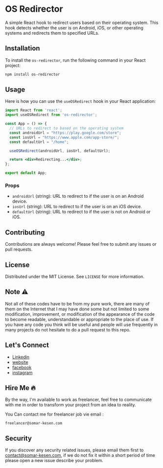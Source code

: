 
# OS Redirector

A simple React hook to redirect users based on their operating system. This hook detects whether the user is on Android, iOS, or other operating systems and redirects them to specified URLs.

## Installation

To install the `os-redirector`, run the following command in your React project:

```bash
npm install os-redirector
```

## Usage

Here is how you can use the `useOSRedirect` hook in your React application:

```jsx
import React from 'react';
import useOSRedirect from 'os-redirector';

const App = () => {
  // URLs to redirect to based on the operating system
  const androidUrl = "https://play.google.com/store";
  const iosUrl = "https://www.apple.com/app-store/";
  const defaultUrl = "/home";

  useOSRedirect(androidUrl, iosUrl, defaultUrl);

  return <div>Redirecting...</div>;
};

export default App;
```

### Props

- `androidUrl` (string): URL to redirect to if the user is on an Android device.
- `iosUrl` (string): URL to redirect to if the user is on an iOS device.
- `defaultUrl` (string): URL to redirect to if the user is not on Android or iOS.

## Contributing

Contributions are always welcome! Please feel free to submit any issues or pull requests.

## License

Distributed under the MIT License. See `LICENSE` for more information.

Note :warning:	
-------
Not all of these codes have to be from my pure work, there are many of them on the Internet that I may have done some but not limited to some modification, improvement, or modification of the appearance of the code to become readable, understandable or appropriate to the place of use.
If you have any code you think will be useful and people will use frequently in many projects do not hesitate to do a pull request to this repo.

Let's Connect
-------

- [Linkedin](https://www.linkedin.com/in/somarkn99/)
- [website](https://www.somar-kesen.com/)
- [facebook](https://www.facebook.com/SomarKesen)
- [instagram](https://www.instagram.com/somar_kn/)

Hire Me :fire:
-------
By the way, I'm available to work as freelancer, feel free to communicate with me in order to transform your project from an idea to reality.

You Can contact me for freelancer job vie email :
```
freelancer@somar-kesen.com
```

Security
--------

If you discover any security related issues, please email them first to contact@somar-kesen.com,
if we do not fix it within a short period of time please open a new issue describe your problem.

